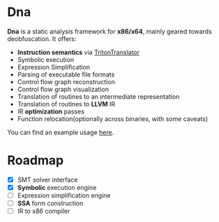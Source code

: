 # Dna

**Dna** is a static analysis framework for **x86/x64**, mainly geared towards deobfuscation. It offers:
- **Instruction semantics** via [TritonTranslator](https://github.com/Colton1skees/TritonTranslator)
- Symbolic execution
- Expression Simplification
- Parsing of executable file formats
- Control flow graph reconstruction
- Control flow graph visualization
- Translation of routines to an intermediate representation
- Translation of routines to **LLVM** IR
- IR **optimization** passes
- Function relocation(optionally across binaries, with some caveats)

You can find an example usage [here](https://github.com/Colton1skees/Dna/blob/master/Dna.Example/Program.cs).

# Roadmap
 * [X] SMT solver interface
 * [X] **Symbolic** execution engine
 * [ ] Expression simplification engine
 * [ ] **SSA** form construction
 * [ ] IR to x86 compiler
